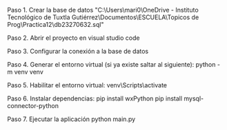 
Paso 1. Crear la base de datos
"C:\Users\mari0\OneDrive - Instituto Tecnológico de Tuxtla Gutiérrez\Documentos\ESCUELA\Topicos de Prog\Practica12\db23270632.sql"

Paso 2. Abrir el proyecto en visual studio code

Paso 3. Configurar la conexión a la base de datos

Paso 4. Generar el entorno virtual (si ya existe saltar al siguiente):
python -m venv venv

Paso 5. Habilitar el entorno virtual:
venv\Scripts\activate

Paso 6.  Instalar dependencias:
pip install wxPython 
pip install mysql-connector-python

Paso 7. Ejecutar la aplicación
python main.py
